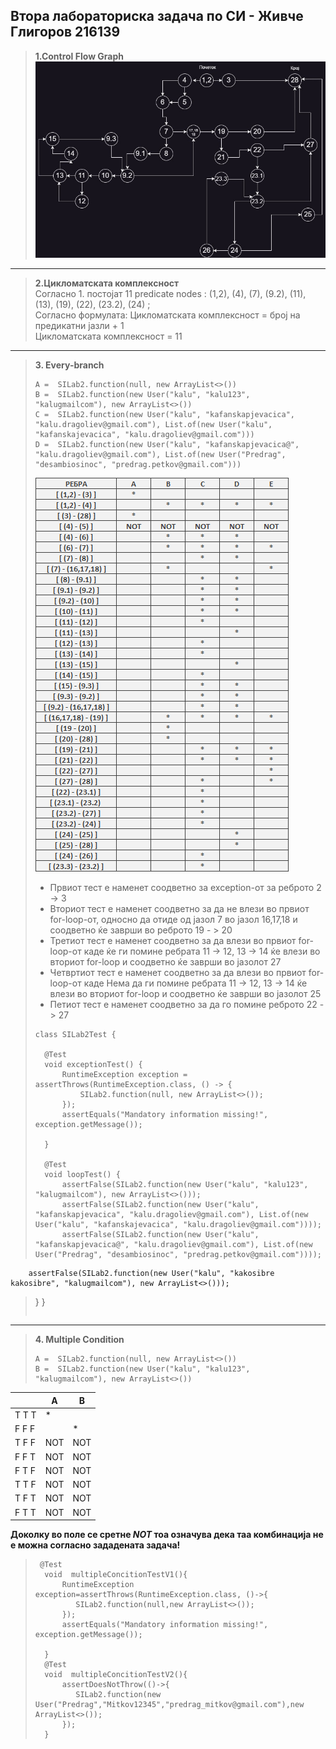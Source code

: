 ## Втора лабораториска задача по СИ - Живче Глигоров 216139 <br>
> **1.Control Flow Graph** <br>
>  ![CFG](./CFG.jpg) 

<hr></hr>

> **2.Цикломатската комплексност** <br>
> Согласно 1. постојат 11 predicate nodes : (1,2), (4), (7), (9.2), (11), (13), (19), (22), (23.2), (24) ; <br>
> Согласно формулата: Цикломатската комплексност = број на предикатни јазли + 1 <br>
> Цикломатската комплексност = 11 <br>

<hr></hr>


> **3. Every-branch** <br>
> ```
> A =  SILab2.function(null, new ArrayList<>())  
> B =  SILab2.function(new User("kalu", "kalu123", "kalugmailcom"), new ArrayList<>()) 
> C =  SILab2.function(new User("kalu", "kafanskapjevacica", "kalu.dragoliev@gmail.com"), List.of(new User("kalu", "kafanskajevacica", "kalu.dragoliev@gmail.com"))) 
> D =  SILab2.function(new User("kalu", "kafanskapjevacica@", "kalu.dragoliev@gmail.com"), List.of(new User("Predrag", "desambiosinoc", "predrag.petkov@gmail.com"))) 
> ````
> ![table](./table.png)
> - Првиот тест е наменет соодветно за exception-от за реброто 2 -> 3
> - Вториот тест е наменет соодветно за да не влези во  првиот for-loop-от, односно да отиде од јазол 7 во јазол 16,17,18 и соодветно ќе заврши во реброто 19 - > 20
> - Третиот тест е наменет соодветно за да влези во првиот for-loop-от каде ќе ги помине ребрата 11 -> 12, 13 -> 14  ќе влези во вториот for-loop и соодветно ќе заврши во јазолот 27
> - Четвртиот тест е наменет соодветно за да влези во првиот for-loop-от каде Нема да  ги помине ребрата 11 -> 12, 13 -> 14  ќе влези во вториот for-loop и соодветно ќе заврши во јазолот 25
> - Петиот тест е наменет соодветно за да го помине реброто  22 -> 27
> ```
> class SILab2Test {
>
>   @Test
>   void exceptionTest() {
>       RuntimeException exception = assertThrows(RuntimeException.class, () -> {
>           SILab2.function(null, new ArrayList<>());
>       });
>       assertEquals("Mandatory information missing!", exception.getMessage());
>
>   }
>
>   @Test
>   void loopTest() {
>       assertFalse(SILab2.function(new User("kalu", "kalu123", "kalugmailcom"), new ArrayList<>()));
>       assertFalse(SILab2.function(new User("kalu", "kafanskapjevacica", "kalu.dragoliev@gmail.com"), List.of(new User("kalu", "kafanskajevacica", "kalu.dragoliev@gmail.com"))));
>       assertFalse(SILab2.function(new User("kalu", "kafanskapjevacica@", "kalu.dragoliev@gmail.com"), List.of(new User("Predrag", "desambiosinoc", "predrag.petkov@gmail.com"))));
        assertFalse(SILab2.function(new User("kalu", "kakosibre kakosibre", "kalugmailcom"), new ArrayList<>()));

>   }
> }
> ```

<hr></hr>

> **4. Multiple Condition**
> ```
> A =  SILab2.function(null, new ArrayList<>()) 
> B =  SILab2.function(new User("kalu", "kalu123", "kalugmailcom"), new ArrayList<>()) 
> ````
 | | A | 	B | 
 | :---------- | ---------- |   ---------- | 
 | T T T |	* |  |	
 | F F F	|	  | * |
 | T F F	| NOT | NOT |
 | F F T	| NOT |	NOT |
 | F T F	| NOT |	NOT |
 | T T F	| NOT |	NOT |
 | T F T	| NOT |	NOT |
 | F T T	| NOT |	NOT |
 
 **Доколку во поле се сретне _NOT_ тоа означува дека таа комбинација не е можна согласно зададената задача!**
> ```
>  @Test
>   void  multipleConcitionTestV1(){
>       RuntimeException exception=assertThrows(RuntimeException.class, ()->{
>          SILab2.function(null,new ArrayList<>());
>       });
>       assertEquals("Mandatory information missing!", exception.getMessage());
>
>   }
>   @Test
>   void  multipleConcitionTestV2(){
>       assertDoesNotThrow(()->{
>          SILab2.function(new User("Predrag","Mitkov12345","predrag_mitkov@gmail.com"),new ArrayList<>());
>       });
>   }
> ````
